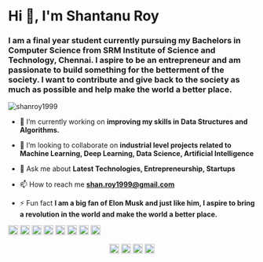 <h1>Hi 👋, I'm Shantanu Roy</h1>
<h3>I am a final year student currently pursuing my Bachelors in Computer Science from SRM Institute of Science and Technology, Chennai. I aspire to be an entrepreneur and am passionate to build something for the betterment of the society. I want to contribute and give back to the society as much as possible and help make the world a better place.</h3>

<p align="left"> <img src="https://komarev.com/ghpvc/?username=shanroy1999" alt="shanroy1999" /> </p>

- 🔭 I’m currently working on **improving my skills in Data Structures and Algorithms.**

- 👯 I’m looking to collaborate on **industrial level projects related to Machine Learning, Deep Learning, Data Science, Artificial Intelligence**

- 💬 Ask me about **Latest Technologies, Entrepreneurship, Startups**

- 📫 How to reach me **shan.roy1999@gmail.com**

- ⚡ Fun fact **I am a big fan of Elon Musk and just like him, I aspire to bring a revolution in the world and make the world a better place.**

<p align="left"><img src="https://devicons.github.io/devicon/devicon.git/icons/amazonwebservices/amazonwebservices-original-wordmark.svg" alt="aws" width="20" height="20"/> <img src="https://devicons.github.io/devicon/devicon.git/icons/bootstrap/bootstrap-plain.svg" alt="bootstrap" width="20" height="20"/> <img src="https://devicons.github.io/devicon/devicon.git/icons/cplusplus/cplusplus-original.svg" alt="cplusplus" width="20" height="20"/> <img src="https://devicons.github.io/devicon/devicon.git/icons/css3/css3-original-wordmark.svg" alt="css3" width="20" height="20"/> <img src="https://devicons.github.io/devicon/devicon.git/icons/html5/html5-original-wordmark.svg" alt="html5" width="20" height="20"/> <img src="https://devicons.github.io/devicon/devicon.git/icons/java/java-original-wordmark.svg" alt="java" width="20" height="20"/> <img src="https://devicons.github.io/devicon/devicon.git/icons/mysql/mysql-original-wordmark.svg" alt="mysql" width="20" height="20"/> <img src="https://devicons.github.io/devicon/devicon.git/icons/python/python-original-wordmark.svg" alt="python" width="20" height="20"/></p>

<p align="center">
<a href="https://linkedin.com/in/https://www.linkedin.com/in/shantanu-r-a182339a" target="blank"><img align="center" src="https://cdn.jsdelivr.net/npm/simple-icons@3.0.1/icons/linkedin.svg" alt="https://www.linkedin.com/in/shantanu-r-a182339a" height="20" width="20" /></a>
<a href="https://kaggle.com/https://www.kaggle.com/codebreaker619" target="blank"><img align="center" src="https://cdn.jsdelivr.net/npm/simple-icons@3.0.1/icons/kaggle.svg" alt="https://www.kaggle.com/codebreaker619" height="20" width="20" /></a>
<a href="https://fb.com/https://www.facebook.com/shanroy1999" target="blank"><img align="center" src="https://cdn.jsdelivr.net/npm/simple-icons@3.0.1/icons/facebook.svg" alt="https://www.facebook.com/shanroy1999" height="20" width="20" /></a>
<a href="https://instagram.com/https://www.instagram.com/shan.roy1999/" target="blank"><img align="center" src="https://cdn.jsdelivr.net/npm/simple-icons@3.0.1/icons/instagram.svg" alt="https://www.instagram.com/shan.roy1999/" height="20" width="20" /></a>
</p>
